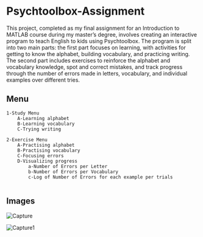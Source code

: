 # Psychtoolbox-Assignment

This project, completed as my final assignment for an Introduction to MATLAB course during my master’s degree, involves creating an interactive program to teach English to kids using Psychtoolbox. The program is split into two main parts: the first part focuses on learning, with activities for getting to know the alphabet, building vocabulary, and practicing writing. The second part includes exercises to reinforce the alphabet and vocabulary knowledge, spot and correct mistakes, and track progress through the number of errors made in letters, vocabulary, and individual examples over different tries.

## Menu

```
1-Study Menu
	A-Learning alphabet 
	B-Learning vocabulary
	C-Trying writing

2-Exercise Menu	
	A-Practising alphabet
	B-Practising vocabulary
	C-Focusing errors
	D-Visualizing progress
		a-Number of Errors per Letter
		b-Number of Errors per Vocabulary
		c-Log of Number of Errors for each example per trials
		
```
		
## Images

![Capture](https://user-images.githubusercontent.com/44211738/159093633-0413d4d4-16e1-4842-b94f-3c8d99b87950.PNG)

![Capture1](https://user-images.githubusercontent.com/44211738/159093905-f89d479d-4438-4d45-af29-44ae886e90fc.PNG)

